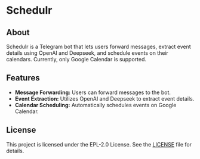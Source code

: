 # Schedulr

## About
Schedulr is a Telegram bot that lets users forward messages, extract event details using OpenAI and Deepseek, and schedule events on their calendars. Currently, only Google Calendar is supported.

## Features
- **Message Forwarding:** Users can forward messages to the bot.
- **Event Extraction:** Utilizes OpenAI and Deepseek to extract event details.
- **Calendar Scheduling:** Automatically schedules events on Google Calendar.

## License
This project is licensed under the EPL-2.0 License. See the [LICENSE](LICENSE) file for details.